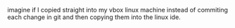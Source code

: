 imagine if I copied straight into my vbox linux machine instead of commiting each change in git and then copying them into the linux ide. 
